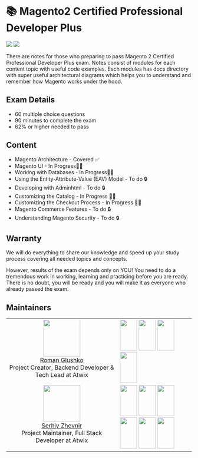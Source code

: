 <p align="center">
    <h1>📚 Magento2 Certified Professional Developer Plus</h1>
    <img src="https://img.shields.io/badge/WIP-Work%20In%20Progress-yellow.svg" />
    <a href="https://u.magento.com/magento-2-certified-professional-developer-plus"><img src="https://img.shields.io/badge/Guide-Official%20Preparation%20Guide-orange.svg?logo=magento" /></a>
</p>

There are notes for those who preparing to pass Magento 2 Certified Professional Developer Plus exam. 
Notes consist of modules for each content topic with useful code examples. Each modules has docs directory with super useful architectural diagrams which helps you to understand and remember how Magento works under the hood.

## Exam Details

* 60 multiple choice questions
* 90 minutes to complete the exam
* 62% or higher needed to pass

## Content
* Magento Architecture - Covered ✅
* Magento UI - In Progress👷‍♂️
* Working with Databases - In Progress👷‍♂️
* Using the Entity-Attribute-Value (EAV) Model - To do 🔒
* Developing with Adminhtml - To do 🔒
* Customizing the Catalog - In Progress 👷‍♂️
* Customizing the Checkout Process - In Progress 👷‍♂️
* Magento Commerce Features - To do 🔒
* Understanding Magento Security - To do 🔒

## Warranty

We will do everything to share our knowledge and speed up your study process covering all needed topics and concepts.

However, results of the exam depends only on YOU! 
You need to do a tremendous work in working, learning and practicing before you are ready.
There is no doubt, you will be ready and you will make it as everyone who already passed the exam. 

## Maintainers

<table>
  <tbody>
    <tr>
      <td align="center" valign="top">
        <img width="100" height="100" src="https://github.com/roma-glushko.png?s=150">
        <br>
        <a href="https://twitter.com/roma_glushko">Roman Glushko</a>
        <br>
        Project Creator, Backend Developer & Tech Lead at Atwix
      </td>
      <td>
         <img src="https://u.magento.com/media/catalog/product/s/o/solution-specialist-l.png" height="84px" width="46px" />
         <img src="https://u.magento.com/media/catalog/product/a/s/assoc_dev-l.png" height="84px" width="46px" />
         <img src="https://u.magento.com/media/catalog/product/p/r/pro-cloud-dev-2x.png" height="84px" width="46px" />
         <img src="https://u.magento.com/media/catalog/product/p/r/pro_dev-l.png" height="84px" width="46px" />
      </td>
     </tr>
     <tr>
      <td align="center" valign="top">
        <img width="100" height="100" src="https://github.com/serhiyzhovnir.png?s=150">
        <br>
        <a href="https://twitter.com/serhiy_zhovnir">Serhiy Zhovnir</a>
        <br>
        Project Maintainer, Full Stack Developer at Atwix
      </td>
      <td>
          <img src="https://u.magento.com/media/catalog/product/s/o/solution-specialist-l.png" height="84px" width="46px" />
          <img src="https://u.magento.com/media/catalog/product/a/s/assoc_dev-l.png" height="84px" width="46px" />
          <img src="https://u.magento.com/media/catalog/product/p/r/pro_dev-l.png" height="84px" width="46px" />
          <img src="https://u.magento.com/media/catalog/product/p/r/pro-js-dev-2x.png" height="84px" width="46px" />
          <img src="https://u.magento.com/media/catalog/product/9/2/9286_update_m2_certified_pro_fe_developer_badge_r1v2.png" height="84px" width="46px" />
           <img src="https://magento-u.magento.com/magento-u/downloads/Full-Stack.png" height="84px" width="46px" />
      </td>
     </tr>
  </tbody>
</table>

